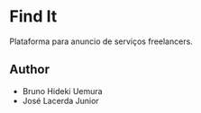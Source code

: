 # Find It

Plataforma para anuncio de serviços freelancers.

## Author

- Bruno Hideki Uemura
- José Lacerda Junior
